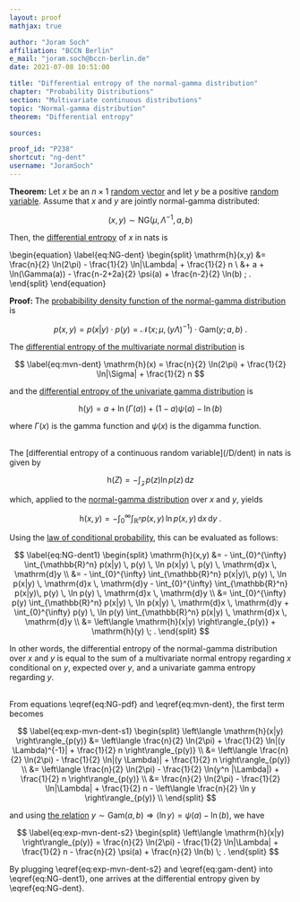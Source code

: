```yaml
---
layout: proof
mathjax: true

author: "Joram Soch"
affiliation: "BCCN Berlin"
e_mail: "joram.soch@bccn-berlin.de"
date: 2021-07-08 10:51:00

title: "Differential entropy of the normal-gamma distribution"
chapter: "Probability Distributions"
section: "Multivariate continuous distributions"
topic: "Normal-gamma distribution"
theorem: "Differential entropy"

sources:

proof_id: "P238"
shortcut: "ng-dent"
username: "JoramSoch"
---
```



**Theorem:** Let $x$ be an $n \times 1$ [random vector](/D/rvec) and let $y$ be a positive [random variable](/D/rvar). Assume that $x$ and $y$ are jointly normal-gamma distributed:

$$ \label{eq:NG}
(x,y) \sim \mathrm{NG}(\mu, \Lambda^{-1}, a, b)
$$

Then, the [differential entropy](/D/dent) of $x$ in nats is

\begin{equation} \label{eq:NG-dent}
\begin{split}
\mathrm{h}(x,y) &= \frac{n}{2} \ln(2\pi) - \frac{1}{2} \ln|\Lambda| + \frac{1}{2} n \\
&+ a + \ln(\Gamma(a)) - \frac{n-2+2a}{2} \psi(a) + \frac{n-2}{2} \ln(b) \; .
\end{split}
\end{equation}


**Proof:** The [probabibility density function of the normal-gamma distribution](/P/ng-pdf) is

$$ \label{eq:NG-pdf}
p(x,y) = p(x|y) \cdot p(y) = \mathcal{N}(x; \mu, (y \Lambda)^{-1}) \cdot \mathrm{Gam}(y; a, b) \; .
$$

The [differential entropy of the multivariate normal distribution](/P/mvn-dent) is

$$ \label{eq:mvn-dent}
\mathrm{h}(x) = \frac{n}{2} \ln(2\pi) + \frac{1}{2} \ln|\Sigma| + \frac{1}{2} n
$$

and the [differential entropy of the univariate gamma distribution](/P/gam-dent) is

$$ \label{eq:gam-dent}
\mathrm{h}(y) = a + \ln(\Gamma(a)) + (1-a) \psi(a) - \ln(b)
$$

where $\Gamma(x)$ is the gamma function and $\psi(x)$ is the digamma function.

<br>
The [differential entropy of a continuous random variable](/D/dent) in nats is given by

$$ \label{eq:dent}
\mathrm{h}(Z) = - \int_{\mathcal{Z}} p(z) \ln p(z) \, \mathrm{d}z
$$

which, applied to the [normal-gamma distribution](/D/ng) over $x$ and $y$, yields

$$ \label{eq:NG-dent0}
\mathrm{h}(x,y) = - \int_{0}^{\infty} \int_{\mathbb{R}^n} p(x,y) \, \ln p(x,y) \, \mathrm{d}x \, \mathrm{d}y \; .
$$

Using the [law of conditional probability](/D/prob-cond), this can be evaluated as follows:

$$ \label{eq:NG-dent1}
\begin{split}
\mathrm{h}(x,y) &= - \int_{0}^{\infty} \int_{\mathbb{R}^n} p(x|y) \, p(y) \, \ln p(x|y) \, p(y) \, \mathrm{d}x \, \mathrm{d}y \\
&= - \int_{0}^{\infty} \int_{\mathbb{R}^n} p(x|y)\, p(y) \, \ln p(x|y) \, \mathrm{d}x \, \mathrm{d}y - \int_{0}^{\infty} \int_{\mathbb{R}^n} p(x|y)\, p(y) \, \ln p(y) \, \mathrm{d}x \, \mathrm{d}y \\
&= \int_{0}^{\infty} p(y) \int_{\mathbb{R}^n} p(x|y) \, \ln p(x|y) \, \mathrm{d}x \, \mathrm{d}y + \int_{0}^{\infty} p(y) \, \ln p(y) \int_{\mathbb{R}^n} p(x|y) \, \mathrm{d}x \, \mathrm{d}y \\
&= \left\langle \mathrm{h}(x|y) \right\rangle_{p(y)} + \mathrm{h}(y) \; .
\end{split}
$$

In other words, the differential entropy of the normal-gamma distribution over $x$ and $y$ is equal to the sum of a multivariate normal entropy regarding $x$ conditional on $y$, expected over $y$, and a univariate gamma entropy regarding $y$.

<br>
From equations \eqref{eq:NG-pdf} and \eqref{eq:mvn-dent}, the first term becomes

$$ \label{eq:exp-mvn-dent-s1}
\begin{split}
\left\langle \mathrm{h}(x|y) \right\rangle_{p(y)} &= \left\langle \frac{n}{2} \ln(2\pi) + \frac{1}{2} \ln|(y \Lambda)^{-1}| + \frac{1}{2} n \right\rangle_{p(y)} \\
&= \left\langle \frac{n}{2} \ln(2\pi) - \frac{1}{2} \ln|(y \Lambda)| + \frac{1}{2} n \right\rangle_{p(y)} \\
&= \left\langle \frac{n}{2} \ln(2\pi) - \frac{1}{2} \ln(y^n |\Lambda|) + \frac{1}{2} n \right\rangle_{p(y)} \\
&= \frac{n}{2} \ln(2\pi) - \frac{1}{2} \ln|\Lambda| + \frac{1}{2} n - \left\langle \frac{n}{2} \ln y \right\rangle_{p(y)} \\
\end{split}
$$

and using [the relation](/P/gam-logmean) $y \sim \mathrm{Gam}(a,b) \Rightarrow \left\langle \ln y \right\rangle = \psi(a) - \ln(b)$, we have

$$ \label{eq:exp-mvn-dent-s2}
\begin{split}
\left\langle \mathrm{h}(x|y) \right\rangle_{p(y)} = \frac{n}{2} \ln(2\pi) - \frac{1}{2} \ln|\Lambda| + \frac{1}{2} n - \frac{n}{2} \psi(a) + \frac{n}{2} \ln(b) \; .
\end{split}
$$

By plugging \eqref{eq:exp-mvn-dent-s2} and \eqref{eq:gam-dent} into \eqref{eq:NG-dent1}, one arrives at the differential entropy given by \eqref{eq:NG-dent}.
